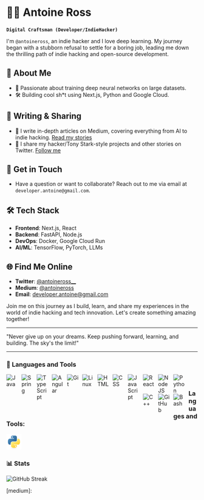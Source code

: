 # 🏄‍♂️ Antoine Ross

**`Digital Craftsman (Developer/IndieHacker)`**

I'm `@antoineross`, an indie hacker and I love deep learning. My journey began with a stubborn refusal to settle for a boring job, leading me down the thrilling path of indie hacking and open-source development.

## 🚀 About Me
- 🧠 Passionate about training deep neural networks on large datasets.
- 🛠 Building cool sh*t using Next.js, Python and Google Cloud. 

## 📝 Writing & Sharing
- 📖 I write in-depth articles on Medium, covering everything from AI to indie hacking. [Read my stories](https://medium.com/@antoineross)
- 🧠 I share my hacker/Tony Stark-style projects and other stories on Twitter. [Follow me](https://twitter.com/antoineross__)

## 📩 Get in Touch
- Have a question or want to collaborate? Reach out to me via email at `developer.antoine@gmail.com`.

## 🛠 Tech Stack
- **Frontend**: Next.js, React
- **Backend**: FastAPI, Node.js
- **DevOps**: Docker, Google Cloud Run
- **AI/ML**: TensorFlow, PyTorch, LLMs

## 🌐 Find Me Online
- **Twitter**: [@antoineross__](https://twitter.com/antoineross__)
- **Medium**: [@antoineross](https://medium.com/@antoineross)
- **Email**: developer.antoine@gmail.com

Join me on this journey as I build, learn, and share my experiences in the world of indie hacking and tech innovation. Let's create something amazing together!

---

"Never give up on your dreams. Keep pushing forward, learning, and building. The sky's the limit!"

---

### 🧰 Languages and Tools

<img align="left" alt="Java" width="30px" style="padding-right:10px;" src="https://cdn.jsdelivr.net/gh/devicons/devicon/icons/java/java-original.svg"/>
<img align="left" alt="Spring" width="30px" style="padding-right:10px;" src="https://cdn.jsdelivr.net/gh/devicons/devicon/icons/spring/spring-original.svg" />
<img align="left" alt="TypeScript" width="30px" style="padding-right:10px;" src="https://cdn.jsdelivr.net/gh/devicons/devicon/icons/typescript/typescript-plain.svg" />
<img align="left" alt="Angular" width="30px" style="padding-right:10px;" src="https://cdn.jsdelivr.net/gh/devicons/devicon/icons/angularjs/angularjs-plain.svg" />
<img align="left" alt="Git" width="30px" style="padding-right:10px;" src="https://cdn.jsdelivr.net/gh/devicons/devicon/icons/git/git-original.svg" />
<img align="left" alt="Linux" width="30px" style="padding-right:10px;" src="https://cdn.jsdelivr.net/gh/devicons/devicon/icons/linux/linux-original.svg" />
<img align="left" alt="HTML" width="30px" style="padding-right:10px;" src="https://cdn.jsdelivr.net/gh/devicons/devicon/icons/html5/html5-plain.svg" />
<img align="left" alt="CSS" width="30px" style="padding-right:10px;" src="https://cdn.jsdelivr.net/gh/devicons/devicon/icons/css3/css3-plain.svg" />
<img align="left" alt="JavaScript" width="30px" style="padding-right:10px;" src="https://cdn.jsdelivr.net/gh/devicons/devicon/icons/javascript/javascript-plain.svg" />
<img align="left" alt="React" width="30px" style="padding-right:10px;" src="https://cdn.jsdelivr.net/gh/devicons/devicon/icons/react/react-original.svg" />
<img align="left" alt="NodeJS" width="30px" style="padding-right:10px;" src="https://cdn.jsdelivr.net/gh/devicons/devicon/icons/nodejs/nodejs-original.svg" />
<img align="left" alt="Python" width="30px" style="padding-right:10px;" src="https://cdn.jsdelivr.net/gh/devicons/devicon/icons/python/python-plain.svg" />
<img align="left" alt="C++" width="30px" style="padding-right:10px;" src="https://cdn.jsdelivr.net/gh/devicons/devicon/icons/cplusplus/cplusplus-line.svg" />
<img align="left" alt="GitHub" width="30px" style="padding-right:10px;" src="https://cdn.jsdelivr.net/gh/devicons/devicon/icons/github/github-original.svg" />
<img align="left" alt="Bash" width="30px" style="padding-right:10px;" src="https://cdn.jsdelivr.net/gh/devicons/devicon/icons/bash/bash-original.svg" />
<br />

<h3 align="left">Languages and Tools:</h3>
<p align="left"> <a href="https://www.python.org" target="_blank" rel="noreferrer"> <img src="https://raw.githubusercontent.com/devicons/devicon/master/icons/python/python-original.svg" alt="python" width="40" height="40"/> </a> </p>


### 📊 Stats
![GitHub Streak](https://streak-stats.demolab.com?user=AntoineRoss&theme=gruvbox&border_radius=4.5)

[website]: https://antoineross.com
[medium]: 
